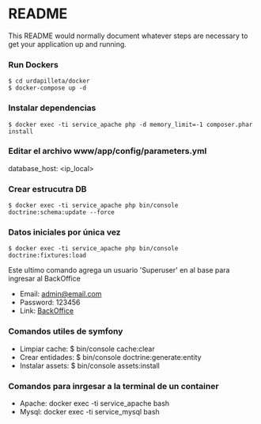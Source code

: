 # README #

This README would normally document whatever steps are necessary to get your application up and running.

### Run Dockers ###
```
$ cd urdapilleta/docker 
$ docker-compose up -d
```
### Instalar dependencias ###
```
$ docker exec -ti service_apache php -d memory_limit=-1 composer.phar install
```
### Editar el archivo www/app/config/parameters.yml ###
database_host: <ip_local>

### Crear estrucutra DB ###
```
$ docker exec -ti service_apache php bin/console doctrine:schema:update --force
```
### Datos iniciales por única vez ###
```
$ docker exec -ti service_apache php bin/console doctrine:fixtures:load
```
Este ultimo comando agrega un usuario 'Superuser' en al base para ingresar al BackOffice 
* Email: admin@email.com
* Password: 123456 
* Link: [BackOffice](http://urdapilleta.com/app_dev.php/admin)

### Comandos utiles de symfony ###

* Limpiar cache: $ bin/console cache:clear
* Crear entidades: $ bin/console doctrine:generate:entity
* Instalar assets: $ bin/console assets:install

### Comandos para inrgesar a la terminal de un container ###

* Apache: docker exec -ti service_apache bash
* Mysql: docker exec -ti service_mysql bash
